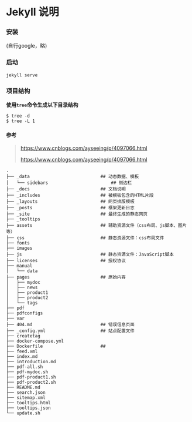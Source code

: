 
# Jekyll 说明

### 安装
(自行google，略)

### 启动

```
jekyll serve
```

### 项目结构

**使用`tree`命令生成以下目录结构**

```
$ tree -d
$ tree -L 1
```

#### 参考

> https://www.cnblogs.com/ayseeing/p/4097066.html
>
> https://www.cnblogs.com/ayseeing/p/4097066.html

```
.
├── _data                           ## 动态数据、模板
│   └── sidebars                        ## 侧边栏
├── _docs                           ## 文档说明
├── _includes                       ## 被模板包含的HTML片段
├── _layouts                        ## 网页排版模板
├── _posts                          ## 框架更新日志
├── _site                           ## 最终生成的静态网页
├── _tooltips
├── assets                          ## 辅助资源文件（css布局、js脚本、图片等）
├── css                             ## 静态资源文件：css布局文件
├── fonts
├── images
├── js                              ## 静态资源文件：JavaScript脚本
├── licenses                        ## 授权协议
├── manual
│   └── data
├── pages                           ## 原始内容
│   ├── mydoc
│   ├── news
│   ├── product1
│   ├── product2
│   └── tags
├── pdf
├── pdfconfigs
├── var
├── 404.md                          ## 错误信息页面
├── _config.yml                     ## 站点配置文件
├── createtag
├── docker-compose.yml
├── Dockerfile                      ##
├── feed.xml
├── index.md
├── introduction.md
├── pdf-all.sh
├── pdf-mydoc.sh
├── pdf-product1.sh
├── pdf-product2.sh
├── README.md
├── search.json
├── sitemap.xml
├── tooltips.html
├── tooltips.json
└── update.sh
```
